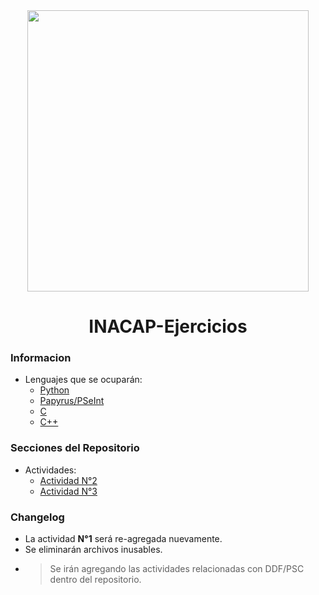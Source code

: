 <div align="center">
  <img src="https://upload.wikimedia.org/wikipedia/commons/thumb/d/dd/Logotipo_Inacap.svg/1200px-Logotipo_Inacap.svg.png" width="450"></img>
  <h1>INACAP-Ejercicios</h1>
</div>

### Informacion
   - Lenguajes que se ocuparán:
      - [Python](https://www.python.org)
      - [Papyrus/PSeInt](http://pseint.sourceforge.net)
      - [C](https://www.cprogramming.com)
      - [C++](https://www.cplusplus.com)

### Secciones del Repositorio
  - Actividades:
      - [Actividad N°2](https://github.com/leoarayav/INACAP-Ejercicios/tree/main/code)
      - [Actividad N°3](https://github.com/leoarayav/INACAP-Ejercicios/tree/main/code/actividad-3)
### Changelog
* La actividad **N°1** será re-agregada nuevamente.
* Se eliminarán archivos inusables.
* > Se irán agregando las actividades relacionadas con DDF/PSC dentro del repositorio.
